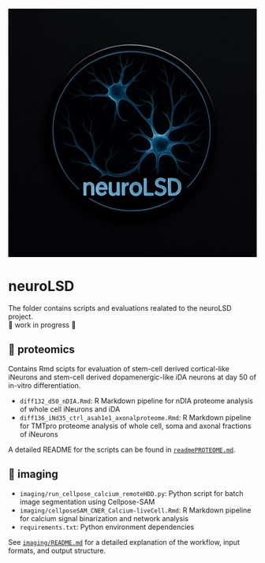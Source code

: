 ![ProjectLogo](/logoNeuroLSD.jpg)
# neuroLSD
The folder contains scripts and evaluations realated to the neuroLSD project.\
🚧 work in progress 🚧


## 🧪 proteomics
Contains Rmd scipts for evaluation of stem-cell derived cortical-like iNeurons and stem-cell derived dopamenergic-like iDA neurons at day 50 of in-vitro differentiation.

- `diff132_d50_nDIA.Rmd`: R Markdown pipeline for nDIA proteome analysis of whole cell iNeurons and iDA
- `diff136_iNd35_ctrl_asah1e1_axonalproteome.Rmd`: R Markdown pipeline for TMTpro proteome analysis of whole cell, soma and axonal fractions of iNeurons 


A detailed README for the scripts can be found in [`readmePROTEOME.md`](proteome/readmePROTEOME.md).

## 🔬 imaging
- `imaging/run_cellpose_calcium_remoteHDD.py`: Python script for batch image segmentation using Cellpose-SAM
- `imaging/cellposeSAM_CNER_Calcium-liveCell.Rmd`: R Markdown pipeline for calcium signal binarization and network analysis
- `requirements.txt`: Python environment dependencies

See [`imaging/README.md`](imaging/imagingREADME.md) for a detailed explanation of the workflow, input formats, and output structure.
